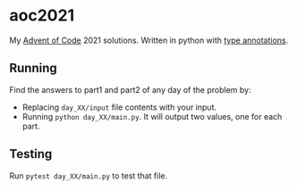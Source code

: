 # aoc2021

My [Advent of Code](https://adventofcode.com) 2021 solutions. Written in python with [type annotations](https://sadh.life/post/mypy-guide).

## Running

Find the answers to part1 and part2 of any day of the problem by:

- Replacing `day_XX/input` file contents with your input.
- Running `python day_XX/main.py`. It will output two values, one for each part.

## Testing

Run `pytest day_XX/main.py` to test that file.
